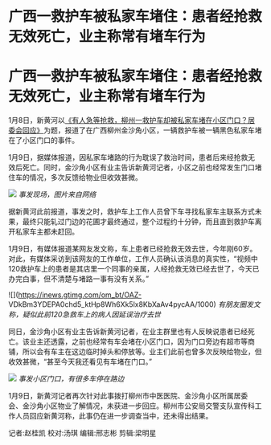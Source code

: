 # 广西一救护车被私家车堵住：患者经抢救无效死亡，业主称常有堵车行为

# 广西一救护车被私家车堵住：患者经抢救无效死亡，业主称常有堵车行为

1月8日，新黄河以[《有人急等抢救，柳州一救护车却被私家车堵在小区门口？居委会回应》](https://news.qq.com/rain/a/20240108A0490J00)为题，报道了在广西柳州金沙角小区，一辆救护车被一辆黑色私家车堵在了小区门口的事件。

1月9日，据媒体报道，因私家车堵路的行为耽误了救治时间，患者后来经抢救无效后死亡。同时，金沙角小区有业主告诉新黄河记者，小区之前也经常发生门口堵住车的情况，多次反馈给物业但收效甚微。

![](https://inews.gtimg.com/om_bt/OsljQ3Vg5tmbF4gsSOEHCjRPtRnn7Js3sx-x8DC4dfJq4AA/1000)
_事发现场，图片来自网络_

据新黄河此前报道，事发之时，救护车上工作人员曾下车寻找私家车主联系方式未果，最终只能轧过门边的花圃才最终通过，整个过程约十分钟，而且直到救护车离开私家车主都未赶回。

1月9日，有媒体报道某网友发文称，车上患者已经抢救无效去世，今年刚60岁。
对此，有媒体采访到该网友的工作单位，工作人员确认该消息的真实性，“视频中120救护车上的患者是其店里一个同事的亲属，人经抢救无效已经去世了，今天已办完白事，但不清楚与堵路一事有没有关系。”

![](https://inews.gtimg.com/om_bt/OAZ-
VDkBm3YDEPA0chd5_ktHp8Wh6Xk5lx8KbXaAv4pycAA/1000)
_有朋友圈发文称，疑似此前120急救车上的病人因延误治疗去世_

同日，金沙角小区有业主告诉新黄河记者，在业主群里也有人反映说患者已经死亡。该业主还透露，之前也经常有车会堵在小区门口，因为门口旁边有超市等商铺，所以会有车主在这边临时掉头和停放等。业主们此前也曾多次反映给物业，但收效甚微，“甚至今天我还看见有车堵在门口。”

![](https://inews.gtimg.com/om_bt/OEgVl_P41nHSUWXOhTB8USsbYhCzaeC78hXdqqbb48vA0AA/1000)
_事发小区门口，有很多车停在路边_

1月9日，新黄河记者再次针对此事拨打柳州市中医医院、金沙角小区所属居委会、金沙角小区物业了解情况，未获进一步回应。柳州市公安局交警支队宣传科工作人员回应新黄河称，此事仍在进一步调查当中，还未得出结果。

记者:赵桂凯 校对:汤琪 编辑:邢志彬 剪辑:梁明星

